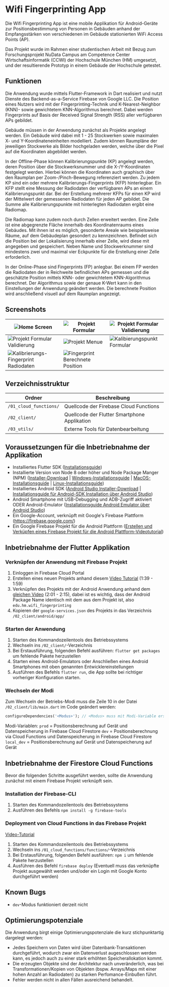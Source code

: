 # Wifi Fingerprinting App

Die Wifi Fingerprinting App ist eine mobile Applikation für Android-Geräte zur Positionsbestimmung von Personen in Gebäuden anhand der Empfangsstärken von verschiedenen im Gebäude stationierten WiFi Access Points (AP). 

Das Projekt wurde im Rahmen einer studentischen Arbeit mit Bezug zum Forschungsprojekt NuData Campus am Competence Center Wirtschaftsinformatik (CCWI) der Hochschule München (HM) umgesetzt, und der resultierende Prototyp in einem Gebäude der Hochschule getestet.


## Funktionen

Die Anwendung wurde mittels Flutter-Framework in Dart realisiert und nutzt Dienste des Backend-as-a-Service Firebase von Google LLC. Die Position eines Nutzers wird mit der Fingerprinting-Technik und K-Nearest-Neighbor (KNN)- sowie gewichtetem KNN-Algorithmus berechnet. Dabei werden Fingerprints auf Basis der Received Signal Strength (RSS) aller verfügbaren APs gebildet.

Gebäude müssen in der Anwendung zunächst als Projekte angelegt werden. Ein Gebäude wird dabei mit 1 - 25 Stockwerken sowie maximalen X- und Y-Koordinateneinheiten modelliert. Zudem können Raumpläne der jeweiligen Stockwerke als Bilder hochgeladen werden, welche über die Pixel auf die Koordinaten abgebildet werden.

In der Offline-Phase können Kalibrierungspunkte (KP) angelegt werden, deren Position über die Stockwerksnummer und die X-/Y-Koordinaten festgelegt werden. Hierbei können die Koordinaten auch graphisch über den Raumplan per Zoom-/Pinch-Bewegung referenziert werden. Zu jedem KP sind ein oder mehrere Kalibrierungs-Fingerprints (KFP) hinterlegbar. Ein KFP stellt eine Messung der Radiodaten der verfügbaren APs an einem Kalibrierungspunkt dar. Bei der Erstellung mehrerer KFPs für einen KP wird der Mittelwert der gemessenen Radiodaten für jeden AP gebildet. Die Summe alle Kalibrierungspunkte mit hinterlegten Radiodaten ergibt eine Radiomap.

Die Radiomap kann zudem noch durch Zellen erweitert werden. Eine Zelle ist eine abgegrenzte Fläche innerhalb des Koordinatenraums eines Gebäudes. Mit ihnen ist es möglich, gesonderte Areale wie beispielsweise Räume, auf dem Gebäudeplan gesondert zu kennzeichnen. Befindet sich die Position bei der Lokalisierung innerhalb einer Zelle, wird diese mit angegeben und gespeichert. Neben Name und Stockwerknummer sind mindestens zwei und maximal vier Eckpunkte für die Erstellung einer Zelle erforderlich.

In der Online-Phase sind Fingerprints (FP) anlegbar. Bei einem FP werden die Radiodaten der in Reichweite befindlichen APs gemessen und die geschätzte Position mittels KNN- oder gewichtetem KNN-Algorithmus berechnet. Der Algorithmus sowie der genaue K-Wert kann in den Einstellungen der Anwendung geändert werden. Die berechnete Position wird anschließend visuell auf dem Raumplan angezeigt.

## Screenshots

| ![Home Screen](04_screenshots/00_Home_Screen.png "Home Screen") | ![Projekt Formular](04_screenshots/01_Project_Form.png "Projekt Formular") | ![Projekt Formular Validierung](04_screenshots/02_Project_Form_Validation.png "Projekt Formular Validierung") |
| - | - | - |
| ![Projekt Formular Validierung](04_screenshots/02_Project_Form_Validation.png "Projekt Formular Validierung") | ![Projekt Menue](04_screenshots/03_Project_Menu.png "Projekt Menue") | ![Kalibierungspunkt Formular](04_screenshots/04_CalibrationPoint_Form.png "Kalibierungspunkt Formular") |
| ![Kalibrierungs-Fingerprint Radiodaten](04_screenshots/05_CalibrationFingerprint_Radio_Data.png "Kalibrierungs-Fingerprint Radiodaten") | ![Fingerprint Berechnete Position](04_screenshots/06_Estimated_Position.png "Fingerprint Berechnete Position") |

## Verzeichnisstruktur

|Ordner   | Beschreibung  |
| ------------ | ------------ |
| `/01_cloud_functions/`  |  Quellcode der Firebase Cloud Functions |
| `/02_client/`  |  Quellcode der Flutter Smartphone Applikation |
| `/03_utils/`  |  Externe Tools für Datenbearbeitung |


## Voraussetzungen für die Inbetriebnahme der Applikation
- Installiertes Flutter SDK ([Installationsguide](https://flutter.dev/docs/get-started/install "Installationsguide"))
- Installierte Version von Node 8 oder höher und Node Package Manger (NPM) ([Installer-Download](https://nodejs.org/de/download/ "Installer-Download") | [Windows-Installationsguide](https://docs.microsoft.com/en-us/windows/nodejs/setup-on-windows "Windows-Installationsguide") | [MacOS-Installationsguide](https://www.fosstechnix.com/install-node-js-on-mac/ "MacOS-Installationsguide") | [Linux-Installationsguide](https://ostechnix.com/install-node-js-linux/ "Linux-Installationsguide"))
- Installiertes Android SDK ([Android Studio Installer-Download](https://developer.android.com/studio#downloads "Android Studio Installer-Download") | [Installationsguide für Android-SDK Installation über Android Studio](https://developer.android.com/studio/intro/update#sdk-manager "Installationsguide für Android-SDK Installation über Android Studio"))
- Android Smartphone mit USB-Debugging und ADB-Zugriff aktiviert ODER Android-Emulator ([Installationsguide Android Emulator über Android Studio](https://developer.android.com/studio/run/managing-avds "Installationsguide Android Emulator über Android Studio"))
- Ein Google-Account, verknüpft mit Google's Firebase Plattform (https://firebase.google.com/)
- Ein Google Firebase Projekt für die Android Plattform ([Erstellen und Verküpfen eines Firebase Projekt für die Android Plattform-Videotutorial](https://www.youtube.com/watch?v=DqJ_KjFzL9I#t=01m39s "Erstellen und Verküpfen eines Firebase Projekt für die Android Plattform-Videotutorial"))


## Inbetriebnahme der Flutter Applikation
### Verknüpfen der Anwendung mit Firebase Projekt
1. Einloggen in Firebase Cloud Portal
2. Erstellen eines neuen Projekts anhand diesem [Video Tutorial](https://www.youtube.com/watch?v=DqJ_KjFzL9I#t=01m39s "Video Tutorial") (1:39 - 1:59)
3. Verknüpfen des Projekts mit der Android Anwendung anhand dem [gleichen Video](https://www.youtube.com/watch?v=DqJ_KjFzL9I#t=02m00s "gleichen Video") (2:01 - 2:15), dabei ist es wichtig, dass der Android Package Name identisch mit dem aus dem Projekt ist, also `edu.hm.wifi_fingerprinting`
4. Kopieren der `google-services.json` des Projekts in das Verzeichnis `/02_client/android/app/`



### Starten der Anwendung
1. Starten des Kommandozeilentools  des Betriebssystems
2. Wechseln ins `/02_client/`-Verzeichnis
3. Bei Erstausführung, folgenden Befehl ausführen: `flutter get packages` um fehlende Pakete herzustellen
4. Starten eines Android-Emulators oder Anschließen eines Android Smartphones mit oben genannten Entwicklereinstellungen
5. Ausführen des Befehls `flutter run`, die App sollte bei richtiger vorheriger Konfiguration starten.



### Wechseln der Modi
Zum Wechseln der Betriebs-Modi muss die Zeile 10 in der Datei `/02_client/lib/main.dart` im Code geändert werden:
```dart
configureDependencies('<Modus>'); // <Modus> muss mit Modi-Variable ersetzt werden
```
Modi-Variablen:
`prod` = Positionsberechnung auf Gerät und Datenspeicherung in Firebase Cloud Firestore
`dev` = Positionsberechnung via Cloud Functions und Datenspeicherung in Firebase Cloud Firestore
`local_dev` = Positionsberechnung auf Gerät und Datenspeicherung auf Gerät


## Inbetriebnahme der Firestore Cloud Functions
Bevor die folgenden Schritte ausgeführt werden, sollte die Anwendung zunächst mit einem Firebase Projekt verknüpft sein.

### Installation der Firebase-CLI
1. Starten des Kommandozeilentools  des Betriebssystems
2. Ausführen des Befehls `npm install -g firebase-tools`

### Deployment von Cloud Functions in das Firebase Projekt
[Video-Tutorial](https://www.youtube.com/watch?v=DYfP-UIKxH0#t=07m55s "Video-Tutorial")

1. Starten des Kommandozeilentools des Betriebssystems
2. Wechseln ins `/01_cloud_functions/functions/`-Verzeichnis
3. Bei Erstausführung, folgenden Befehl ausführen: `npm i` um fehlende Pakete herzustellen
4. Ausführen des Befehl `firebase deploy` (Eventuell muss das verknüpfte Projekt ausgewählt werden und/oder ein Login mit Google Konto durchgeführt werden)

## Known Bugs
- `dev`-Modus funktioniert derzeit nicht

## Optimierungspotenziale

Die Anwendung birgt einige Optimierungspotenziale die kurz stichpunktartig dargelegt werden:
- Jedes Speichern von Daten wird über Datenbank-Transaktionen durchgeführt, wodurch zwar ein Datenverlust augeschlossen werden kann, es jedoch auch zu einer stark erhöhten Speicherallokation kommt.
- Die erzeugten Objekte sind der Architektur nach unveränderlich, was bei Transformationen/Kopien von Objekten (bspw. Arrays/Maps mit einer hohen Anzahl an Radiodaten) zu starken Perfomance-Einbußen führt.
- Fehler werden nicht in allen Fällen ausreichend behandelt.
